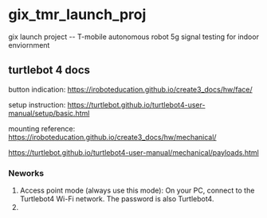 # gix_tmr_launch_proj
gix launch project -- T-mobile autonomous robot 5g signal testing for indoor enviornment

## turtlebot 4 docs
button indication: https://iroboteducation.github.io/create3_docs/hw/face/

setup instruction: https://turtlebot.github.io/turtlebot4-user-manual/setup/basic.html

mounting reference: https://iroboteducation.github.io/create3_docs/hw/mechanical/

https://turtlebot.github.io/turtlebot4-user-manual/mechanical/payloads.html

### Neworks
1. Access point mode (always use this mode): On your PC, connect to the Turtlebot4 Wi-Fi network. The password is also Turtlebot4.
2. 

